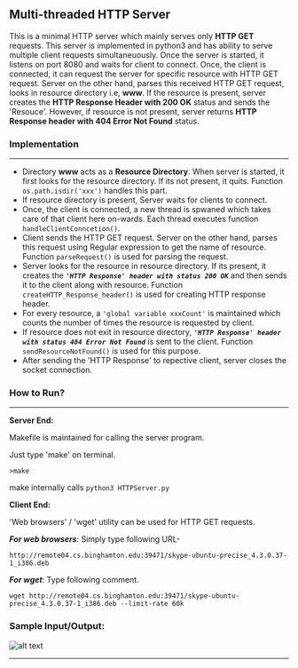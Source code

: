 ## Multi-threaded HTTP Server


   This is a minimal HTTP server which mainly serves only **HTTP GET** requests. This server is implemented in python3 and has ability to serve multiple client requests simultaneuously. 
   Once the server is started, it listens on port 8080 and waits for client to connect. Once, the client is connected, it can request the server for specific resource with HTTP GET request. Server on the other hand, parses this received HTTP GET request, looks in resource directory i.e, **www**.
    If the resource is present, server creates the **HTTP Response Header with 200 OK** status and sends the 'Resouce'. However, if resource is not present, server returns **HTTP Response header with 404 Error Not Found** status.
	
### Implementation
---
 - Directory **www** acts as a **Resource Directory**. When server is started, it first looks for the resource directory. If its not present, it quits. Function `os.path.isdir('xxx')` handles this part.
 - If resource directory is present, Server waits for clients to connect.
 - Once, the client is connected, a new thread is spwaned which takes care of that client here on-wards. Each thread executes function `handleClientConncetion()`.
 - Client sends the HTTP GET request. Server on the other hand, parses this request using Regular expression to get the name of resource.  Function `parseRequest()` is used for parsing the request.
 - Server looks for the resource in resource directory. If its present, it creates the ***`'HTTP Response' header with status 200 OK`*** and then sends it to the client along with resource. Function `createHTTP_Response_header()` is used for creating HTTP response header.
 - For every resource, a `'global variable xxxCount'` is maintained which counts the number of times the resource is requested by client.
 - If resource does not exit in resource directory, ***`'HTTP Response' header with status 404 Error Not Found`*** is sent to the client. Function `sendResourceNotFound()` is used for this purpose.
 - After sending the 'HTTP Response' to repective client, server closes the socket connection.
 
 ### How to Run?
 ---
 **Server End:**
 
Makefile is maintained for calling the server program.

Just type 'make' on terminal. 

`>make`
		
make internally calls `python3 HTTPServer.py`

****Client End:****

'Web browsers' / 'wget' utility can be used for HTTP GET requests.

***For web browsers***: Simply type following URL-
			

	http://remote04.cs.binghamton.edu:39471/skype-ubuntu-precise_4.3.0.37-1_i386.deb
			
***For wget***: Type following comment.
	
	wget http://remote04.cs.binghamton.edu:39471/skype-ubuntu-precise_4.3.0.37-1_i386.deb --limit-rate 60k
			
### Sample Input/Output:

![alt text](https://github.com/Yao-Liu-CS457-CS557/cs457-cs557-pa1-sgupta38/blob/master/output.png)

---

